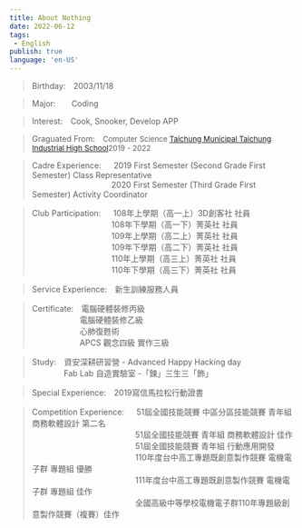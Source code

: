```yaml
---
title: About Nothing
date: 2022-06-12
tags: 
 - English
publish: true
language: 'en-US'
---
```


> Birthday:&emsp;2003/11/18

> Major:&emsp;&emsp;Coding

> Interest:&emsp;Cook, Snooker, Develop APP

> Graguated From:&emsp;<font size="2">Computer Science [Taichung Municipal Taichung Industrial High School](https://w3.tcivs.tc.edu.tw/)2019 - 2022</font>

> Cadre Experience:&emsp;&nbsp;&nbsp;2019 First Semester (Second Grade First Semester) Class Representative<br/>
&emsp;&emsp;&emsp;&emsp;&emsp;&emsp;&emsp;&emsp;&emsp;&emsp;2020 First Semester (Third Grade First Semester) Activity Coordinator

> Club Participation:&emsp;&nbsp;&nbsp;108年上學期（高一上）3D創客社 社員<br />
&emsp;&emsp;&emsp;&emsp;&emsp;&emsp;&emsp;&emsp;&emsp;&emsp;108年下學期（高一下）菁英社 社員<br />
&emsp;&emsp;&emsp;&emsp;&emsp;&emsp;&emsp;&emsp;&emsp;&emsp;109年上學期（高二上）菁英社 社員<br />
&emsp;&emsp;&emsp;&emsp;&emsp;&emsp;&emsp;&emsp;&emsp;&emsp;109年下學期（高二下）菁英社 社員<br />
&emsp;&emsp;&emsp;&emsp;&emsp;&emsp;&emsp;&emsp;&emsp;&emsp;110年上學期（高三上）菁英社 社員<br />
&emsp;&emsp;&emsp;&emsp;&emsp;&emsp;&emsp;&emsp;&emsp;&emsp;110年下學期（高三下）菁英社 社員

> Service Experience:&emsp;新生訓練服務人員    

> Certificate:&emsp;電腦硬體裝修丙級 <br/>
&emsp;&emsp;&emsp;&emsp;&emsp;&emsp;電腦硬體裝修乙級<br/>
&emsp;&emsp;&emsp;&emsp;&emsp;&emsp;心肺復甦術<br/>
&emsp;&emsp;&emsp;&emsp;&emsp;&emsp;APCS 觀念四級 實作三級

> Study:&emsp;資安深耕研習營 - Advanced Happy Hacking day<br/>
&emsp;&emsp;&emsp;&emsp;Fab Lab 自造實驗室 -「鍊」三生三「飾」

> Special Experience:&emsp;2019寫信馬拉松行動證書

> Competition Experience:&emsp;&nbsp;&nbsp;51屆全國技能競賽 中區分區技能競賽 青年組 商務軟體設計 第二名<br />
&emsp;&emsp;&emsp;&emsp;&emsp;&emsp;&emsp;&emsp;&emsp;&emsp;&emsp;&emsp;&emsp;51屆全國技能競賽 青年組 商務軟體設計 佳作<br />
&emsp;&emsp;&emsp;&emsp;&emsp;&emsp;&emsp;&emsp;&emsp;&emsp;&emsp;&emsp;&emsp;51屆全國技能競賽 青年組 行動應用開發<br />
&emsp;&emsp;&emsp;&emsp;&emsp;&emsp;&emsp;&emsp;&emsp;&emsp;&emsp;&emsp;&emsp;110年度台中高工專題既創意製作競賽 電機電子群 專題組 優勝<br />
&emsp;&emsp;&emsp;&emsp;&emsp;&emsp;&emsp;&emsp;&emsp;&emsp;&emsp;&emsp;&emsp;111年度台中高工專題既創意製作競賽 電機電子群 專題組 佳作<br />
&emsp;&emsp;&emsp;&emsp;&emsp;&emsp;&emsp;&emsp;&emsp;&emsp;&emsp;&emsp;&emsp;全國高級中等學校電機電子群110年專題級創意製作競賽（複賽）佳作<br />
